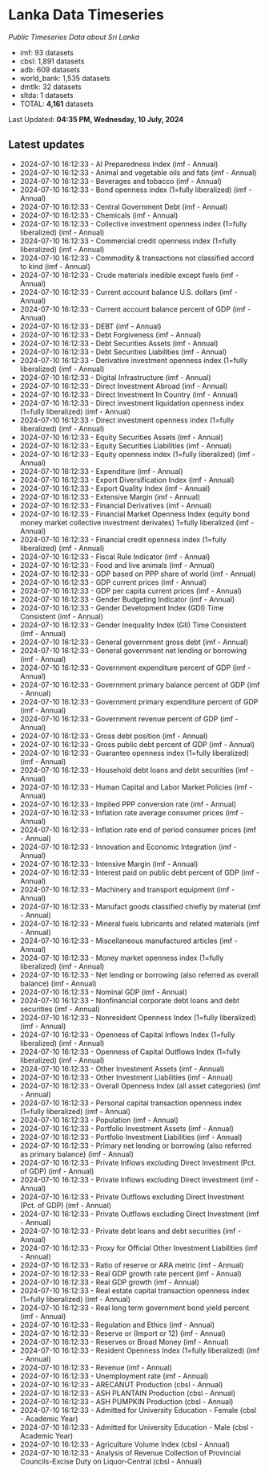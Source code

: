 # Lanka Data Timeseries
*Public Timeseries Data about Sri Lanka*

* imf: 93 datasets
* cbsl: 1,891 datasets
* adb: 609 datasets
* world_bank: 1,535 datasets
* dmtlk: 32 datasets
* sltda: 1 datasets
* TOTAL: **4,161** datasets

Last Updated: **04:35 PM, Wednesday, 10 July, 2024**

## Latest updates

* 2024-07-10 16:12:33 - AI Preparedness Index (imf - Annual)
* 2024-07-10 16:12:33 - Animal and vegetable oils and fats (imf - Annual)
* 2024-07-10 16:12:33 - Beverages and tobacco (imf - Annual)
* 2024-07-10 16:12:33 - Bond openness index (1=fully liberalized) (imf - Annual)
* 2024-07-10 16:12:33 - Central Government Debt (imf - Annual)
* 2024-07-10 16:12:33 - Chemicals (imf - Annual)
* 2024-07-10 16:12:33 - Collective investment openness index (1=fully liberalized) (imf - Annual)
* 2024-07-10 16:12:33 - Commercial credit openness index (1=fully liberalized) (imf - Annual)
* 2024-07-10 16:12:33 - Commodity & transactions not classified accord to kind (imf - Annual)
* 2024-07-10 16:12:33 - Crude materials inedible except fuels (imf - Annual)
* 2024-07-10 16:12:33 - Current account balance U.S. dollars (imf - Annual)
* 2024-07-10 16:12:33 - Current account balance percent of GDP (imf - Annual)
* 2024-07-10 16:12:33 - DEBT (imf - Annual)
* 2024-07-10 16:12:33 - Debt Forgiveness (imf - Annual)
* 2024-07-10 16:12:33 - Debt Securities Assets (imf - Annual)
* 2024-07-10 16:12:33 - Debt Securities Liabilities (imf - Annual)
* 2024-07-10 16:12:33 - Derivative investment openness index (1=fully liberalized) (imf - Annual)
* 2024-07-10 16:12:33 - Digital Infrastructure (imf - Annual)
* 2024-07-10 16:12:33 - Direct Investment Abroad (imf - Annual)
* 2024-07-10 16:12:33 - Direct Investment In Country (imf - Annual)
* 2024-07-10 16:12:33 - Direct investment liquidation openness index (1=fully liberalized) (imf - Annual)
* 2024-07-10 16:12:33 - Direct investment openness index (1=fully liberalized) (imf - Annual)
* 2024-07-10 16:12:33 - Equity Securities Assets (imf - Annual)
* 2024-07-10 16:12:33 - Equity Securities Liabilities (imf - Annual)
* 2024-07-10 16:12:33 - Equity openness index (1=fully liberalized) (imf - Annual)
* 2024-07-10 16:12:33 - Expenditure (imf - Annual)
* 2024-07-10 16:12:33 - Export Diversification Index (imf - Annual)
* 2024-07-10 16:12:33 - Export Quality Index (imf - Annual)
* 2024-07-10 16:12:33 - Extensive Margin (imf - Annual)
* 2024-07-10 16:12:33 - Financial Derivatives (imf - Annual)
* 2024-07-10 16:12:33 - Financial Market Openness Index (equity bond money market collective investment derivates) 1=fully liberalized (imf - Annual)
* 2024-07-10 16:12:33 - Financial credit openness index (1=fully liberalized) (imf - Annual)
* 2024-07-10 16:12:33 - Fiscal Rule Indicator (imf - Annual)
* 2024-07-10 16:12:33 - Food and live animals (imf - Annual)
* 2024-07-10 16:12:33 - GDP based on PPP share of world (imf - Annual)
* 2024-07-10 16:12:33 - GDP current prices (imf - Annual)
* 2024-07-10 16:12:33 - GDP per capita current prices (imf - Annual)
* 2024-07-10 16:12:33 - Gender Budgeting Indicator (imf - Annual)
* 2024-07-10 16:12:33 - Gender Development Index (GDI) Time Consistent (imf - Annual)
* 2024-07-10 16:12:33 - Gender Inequality Index (GII) Time Consistent (imf - Annual)
* 2024-07-10 16:12:33 - General government gross debt (imf - Annual)
* 2024-07-10 16:12:33 - General government net lending or borrowing (imf - Annual)
* 2024-07-10 16:12:33 - Government expenditure percent of GDP (imf - Annual)
* 2024-07-10 16:12:33 - Government primary balance percent of GDP (imf - Annual)
* 2024-07-10 16:12:33 - Government primary expenditure percent of GDP (imf - Annual)
* 2024-07-10 16:12:33 - Government revenue percent of GDP (imf - Annual)
* 2024-07-10 16:12:33 - Gross debt position (imf - Annual)
* 2024-07-10 16:12:33 - Gross public debt percent of GDP (imf - Annual)
* 2024-07-10 16:12:33 - Guarantee openness index (1=fully liberalized) (imf - Annual)
* 2024-07-10 16:12:33 - Household debt loans and debt securities (imf - Annual)
* 2024-07-10 16:12:33 - Human Capital and Labor Market Policies (imf - Annual)
* 2024-07-10 16:12:33 - Implied PPP conversion rate (imf - Annual)
* 2024-07-10 16:12:33 - Inflation rate average consumer prices (imf - Annual)
* 2024-07-10 16:12:33 - Inflation rate end of period consumer prices (imf - Annual)
* 2024-07-10 16:12:33 - Innovation and Economic Integration (imf - Annual)
* 2024-07-10 16:12:33 - Intensive Margin (imf - Annual)
* 2024-07-10 16:12:33 - Interest paid on public debt percent of GDP (imf - Annual)
* 2024-07-10 16:12:33 - Machinery and transport equipment (imf - Annual)
* 2024-07-10 16:12:33 - Manufact goods classified chiefly by material (imf - Annual)
* 2024-07-10 16:12:33 - Mineral fuels lubricants and related materials (imf - Annual)
* 2024-07-10 16:12:33 - Miscellaneous manufactured articles (imf - Annual)
* 2024-07-10 16:12:33 - Money market openness index (1=fully liberalized) (imf - Annual)
* 2024-07-10 16:12:33 - Net lending or borrowing (also referred as overall balance) (imf - Annual)
* 2024-07-10 16:12:33 - Nominal GDP (imf - Annual)
* 2024-07-10 16:12:33 - Nonfinancial corporate debt loans and debt securities (imf - Annual)
* 2024-07-10 16:12:33 - Nonresident Openness Index (1=fully liberalized) (imf - Annual)
* 2024-07-10 16:12:33 - Openness of Capital Inflows Index (1=fully liberalized) (imf - Annual)
* 2024-07-10 16:12:33 - Openness of Capital Outflows Index (1=fully liberalized) (imf - Annual)
* 2024-07-10 16:12:33 - Other Investment Assets (imf - Annual)
* 2024-07-10 16:12:33 - Other Investment Liabilities (imf - Annual)
* 2024-07-10 16:12:33 - Overall Openness Index (all asset categories) (imf - Annual)
* 2024-07-10 16:12:33 - Personal capital transaction openness index (1=fully liberalized) (imf - Annual)
* 2024-07-10 16:12:33 - Population (imf - Annual)
* 2024-07-10 16:12:33 - Portfolio Investment Assets (imf - Annual)
* 2024-07-10 16:12:33 - Portfolio Investment Liabilities (imf - Annual)
* 2024-07-10 16:12:33 - Primary net lending or borrowing (also referred as primary balance) (imf - Annual)
* 2024-07-10 16:12:33 - Private Inflows excluding Direct Investment (Pct. of GDP) (imf - Annual)
* 2024-07-10 16:12:33 - Private Inflows excluding Direct Investment (imf - Annual)
* 2024-07-10 16:12:33 - Private Outflows excluding Direct Investment (Pct. of GDP) (imf - Annual)
* 2024-07-10 16:12:33 - Private Outflows excluding Direct Investment (imf - Annual)
* 2024-07-10 16:12:33 - Private debt loans and debt securities (imf - Annual)
* 2024-07-10 16:12:33 - Proxy for Official Other Investment Liabilities (imf - Annual)
* 2024-07-10 16:12:33 - Ratio of reserve or ARA metric (imf - Annual)
* 2024-07-10 16:12:33 - Real GDP growth rate percent (imf - Annual)
* 2024-07-10 16:12:33 - Real GDP growth (imf - Annual)
* 2024-07-10 16:12:33 - Real estate capital transaction openness index (1=fully liberalized) (imf - Annual)
* 2024-07-10 16:12:33 - Real long term government bond yield percent (imf - Annual)
* 2024-07-10 16:12:33 - Regulation and Ethics (imf - Annual)
* 2024-07-10 16:12:33 - Reserve or (Import or 12) (imf - Annual)
* 2024-07-10 16:12:33 - Reserves or Broad Money (imf - Annual)
* 2024-07-10 16:12:33 - Resident Openness Index (1=fully liberalized) (imf - Annual)
* 2024-07-10 16:12:33 - Revenue (imf - Annual)
* 2024-07-10 16:12:33 - Unemployment rate (imf - Annual)
* 2024-07-10 16:12:33 - ARECANUT Production (cbsl - Annual)
* 2024-07-10 16:12:33 - ASH PLANTAIN Production (cbsl - Annual)
* 2024-07-10 16:12:33 - ASH PUMPKIN Production (cbsl - Annual)
* 2024-07-10 16:12:33 - Admitted for University Education - Female (cbsl - Academic Year)
* 2024-07-10 16:12:33 - Admitted for University Education - Male (cbsl - Academic Year)
* 2024-07-10 16:12:33 - Agriculture Volume Index (cbsl - Annual)
* 2024-07-10 16:12:33 - Analysis of Revenue Collection of Provincial Councils-Excise Duty on Liquor-Central (cbsl - Annual)